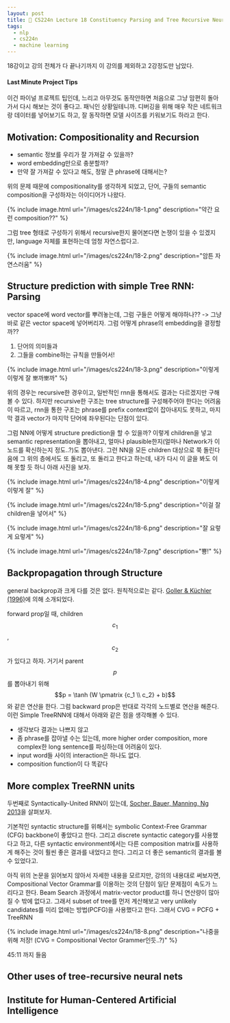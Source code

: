 ```yaml
---
layout: post
title: 📕 CS224n Lecture 18 Constituency Parsing and Tree Recursive Neural Networks
tags:
  - nlp
  - cs224n
  - machine learning
---
```


18강이고 강의 전체가 다 끝나기까지 이 강의를 제외하고 2강정도만 남았다.

#### Last Minute Project Tips

이건 파이널 프로젝트 팁인데, 느리고 아무것도 동작안하면 처음으로 그냥 맘편히 돌아가서 다시 해보는 것이 좋다고. 패닉인 상황일테니까. 디버깅을 위해 매우 작은 네트워크랑 데이터를 넣어보기도 하고, 잘 동작하면 모델 사이즈를 키워보기도 하라고 한다.

## Motivation: Compositionality and Recursion

* semantic 정보를 우리가 잘 가져갈 수 있을까?
* word embedding만으로 충분할까?
* 만약 잘 가져갈 수 있다고 해도, 정말 큰 phrase에 대해서는?

위의 문제 때문에 compositionality를 생각하게 되었고, 단어, 구들의 semantic composition을 구성하자는 아이디어가 나왔다.

{% include image.html url="/images/cs224n/18-1.png" description="약간 요런 composition??" %}

그럼 tree 형태로 구성하기 위해서 recursive한지 물어본다면 논쟁이 있을 수 있겠지만, language 자체를 표현하는데 엄청 자연스럽다고.

{% include image.html url="/images/cs224n/18-2.png" description="암튼 자연스러움" %}

## Structure prediction with simple Tree RNN: Parsing

vector space에 word vector를 뿌려놓는데, 그럼 구들은 어떻게 해야하나?? -> 그냥 바로 같은 vector space에 넣어버리자. 그럼 어떻게 phrase의 embedding을 결정할까??

1. 단어의 의미들과
2. 그들을 combine하는 규칙을 만들어서!

{% include image.html url="/images/cs224n/18-3.png" description="이렇게 이렇게 잘 뽀까뽀까" %}

위의 경우는 recursive한 경우이고, 일반적인 rnn을 통해서도 결과는 다르겠지만 구해볼 수 있다. 하지만 recursive한 구조는 tree structure를 구성해주어야 한다는 어려움이 따르고, rnn을 통한 구조는 phrase를 prefix context없이 잡아내지도 못하고, 마지막 결과 vector가 마지막 단어에 좌우된다는 단점이 있다.

그럼 NN에 어떻게 structure prediction을 할 수 있을까? 이렇게 children을 넣고 semantic representation을 뽑아내고, 얼마나 plausible한지(얼마나 Network가 이 노드를 확신하는지 정도..?)도 뽑아낸다. 그런 NN을 모든 children 대상으로 쭉 돌린다음에 그 위의 층에서도 또 돌리고, 또 돌리고 한다고 하는데, 내가 다시 이 글을 봐도 이해 못할 듯 하니 아래 사진을 보자.

{% include image.html url="/images/cs224n/18-4.png" description="이렇게 이렇게 잘" %}

{% include image.html url="/images/cs224n/18-5.png" description="이걸 잘 children을 넣어서" %}

{% include image.html url="/images/cs224n/18-6.png" description="잘 요렇게 요렇게" %}

{% include image.html url="/images/cs224n/18-7.png" description="뿅!" %}

## Backpropagation through Structure

general backprop과 크게 다를 것은 없다. 원칙적으로는 같다. [Goller & Küchler (1996)](https://www.semanticscholar.org/paper/Learning-task-dependent-distributed-representations-Goller-Kuchler/794e6ed81d21f1bf32a0fd3be05c44c1fa362688)에 의해 소개되었다.

forward prop일 때, children $$c_1$$, $$c_2$$가 있다고 하자. 거기서 parent $$p$$를 뽑아내기 위해 $$p = \tanh (W \pmatrix {c_1 \\ c_2} + b)$$와 같은 연산을 한다. 그럼 backward prop은 반대로 각각의 노드별로 연산을 해준다. 이런 Simple TreeRNN에 대해서 아래와 같은 점을 생각해볼 수 있다.

* 생각보다 결과는 나쁘지 않고
* 좀 phrase를 잡아낼 수는 있는데, more higher order composition, more complex한 long sentence를 파싱하는데 어려움이 있다.
* input word들 사이의 interaction은 하나도 없다.
* composition function이 다 똑같다

## More complex TreeRNN units

두번째로 Syntactically-United RNN이 있는데, [Socher, Bauer, Manning, Ng 2013](https://www.aclweb.org/anthology/P13-1045)을 살펴보자.

기본적인 syntactic structure를 위해서는 symbolic Context-Free Grammar (CFG) backbone이 좋았다고 한다. 그리고 discrete syntactic category를 사용했다고 하고, 다른 syntactic environment에서는 다른 composition matrix를 사용하게 해주는 것이 훨씬 좋은 결과를 내었다고 한다. 그리고 더 좋은 semantic의 결과를 볼 수 있었다고.

아직 위의 논문을 읽어보지 않아서 자세한 내용을 모르지만, 강의의 내용대로 써보자면, Compositional Vector Grammar를 이용하는 것의 단점이 일단 문제점이 속도가 느리다고 한다. Beam Search 과정에서 matrix-vector product를 하니 연산량이 많아질 수 밖에 없다고. 그래서 subset of tree를 먼저 계산해보고 very unlikely candidates를 미리 없애는 방법(PCFG)을 사용했다고 한다. 그래서 CVG = PCFG + TreeRNN

{% include image.html url="/images/cs224n/18-8.png" description="나중을 위해 저장! (CVG = Compositional Vector Grammer인듯..?)" %}

45:11 까지 들음

## Other uses of tree-recursive neural nets

## Institute for Human-Centered Artificial Intelligence
